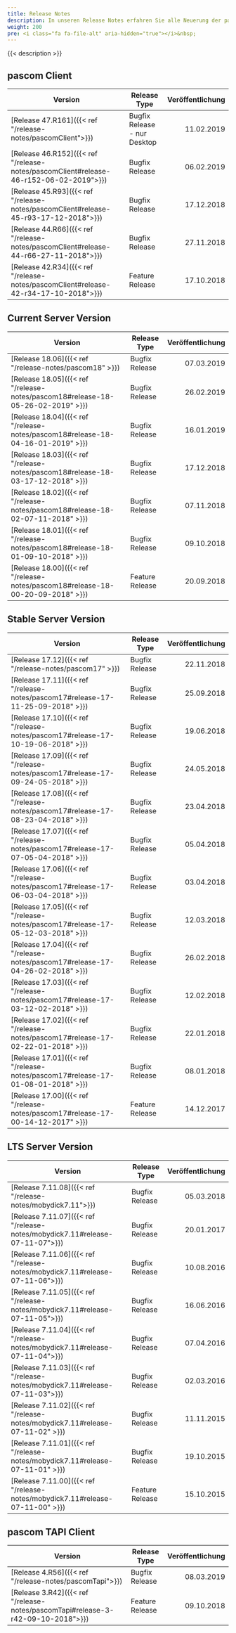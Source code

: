 ```yaml
---
title: Release Notes
description: In unseren Release Notes erfahren Sie alle Neuerung der pascom Telefonanlage
weight: 200
pre: <i class="fa fa-file-alt" aria-hidden="true"></i>&nbsp;
---
```


{{< description >}}

## pascom Client

|Version|Release Type|Veröffentlichung|
|-------|------------|---------------:|
|[Release 47.R161]({{< ref "/release-notes/pascomClient">}})| Bugfix Release - nur Desktop | 11.02.2019 |
|[Release 46.R152]({{< ref "/release-notes/pascomClient#release-46-r152-06-02-2019">}})| Bugfix Release | 06.02.2019 |
|[Release 45.R93]({{< ref "/release-notes/pascomClient#release-45-r93-17-12-2018">}})| Bugfix Release | 17.12.2018 |
|[Release 44.R66]({{< ref "/release-notes/pascomClient#release-44-r66-27-11-2018">}})| Bugfix Release | 27.11.2018 |
|[Release 42.R34]({{< ref "/release-notes/pascomClient#release-42-r34-17-10-2018">}})| Feature Release | 17.10.2018 |


## Current Server Version

|Version|Release Type|Veröffentlichung|
|-------|------------|---------------:|
|[Release 18.06]({{< ref "/release-notes/pascom18" >}})| Bugfix Release | 07.03.2019 |
|[Release 18.05]({{< ref "/release-notes/pascom18#release-18-05-26-02-2019" >}})| Bugfix Release | 26.02.2019 |
|[Release 18.04]({{< ref "/release-notes/pascom18#release-18-04-16-01-2019" >}})| Bugfix Release | 16.01.2019 |
|[Release 18.03]({{< ref "/release-notes/pascom18#release-18-03-17-12-2018" >}})| Bugfix Release | 17.12.2018 | 
|[Release 18.02]({{< ref "/release-notes/pascom18#release-18-02-07-11-2018" >}})| Bugfix Release | 07.11.2018 |
|[Release 18.01]({{< ref "/release-notes/pascom18#release-18-01-09-10-2018" >}})| Bugfix Release | 09.10.2018 |
|[Release 18.00]({{< ref "/release-notes/pascom18#release-18-00-20-09-2018" >}})| Feature Release | 20.09.2018 |

## Stable Server Version

|Version|Release Type|Veröffentlichung|
|-------|------------|---------------:|
|[Release 17.12]({{< ref "/release-notes/pascom17" >}})| Bugfix Release | 22.11.2018 |
|[Release 17.11]({{< ref "/release-notes/pascom17#release-17-11-25-09-2018" >}})| Bugfix Release | 25.09.2018 |
|[Release 17.10]({{< ref "/release-notes/pascom17#release-17-10-19-06-2018" >}})| Bugfix Release | 19.06.2018 |
|[Release 17.09]({{< ref "/release-notes/pascom17#release-17-09-24-05-2018" >}})| Bugfix Release | 24.05.2018 |
|[Release 17.08]({{< ref "/release-notes/pascom17#release-17-08-23-04-2018" >}})| Bugfix Release | 23.04.2018 |
|[Release 17.07]({{< ref "/release-notes/pascom17#release-17-07-05-04-2018" >}})| Bugfix Release | 05.04.2018 |
|[Release 17.06]({{< ref "/release-notes/pascom17#release-17-06-03-04-2018" >}})| Bugfix Release | 03.04.2018 |
|[Release 17.05]({{< ref "/release-notes/pascom17#release-17-05-12-03-2018" >}})| Bugfix Release | 12.03.2018 |
|[Release 17.04]({{< ref "/release-notes/pascom17#release-17-04-26-02-2018" >}})| Bugfix Release | 26.02.2018 |
|[Release 17.03]({{< ref "/release-notes/pascom17#release-17-03-12-02-2018" >}})| Bugfix Release | 12.02.2018 |
|[Release 17.02]({{< ref "/release-notes/pascom17#release-17-02-22-01-2018" >}})| Bugfix Release | 22.01.2018 |
|[Release 17.01]({{< ref "/release-notes/pascom17#release-17-01-08-01-2018" >}})| Bugfix Release | 08.01.2018 |
|[Release 17.00]({{< ref "/release-notes/pascom17#release-17-00-14-12-2017" >}})| Feature Release | 14.12.2017 |

## LTS Server Version

|Version|Release Type|Veröffentlichung|
|-------|------------|---------------:|
|[Release 7.11.08]({{< ref "/release-notes/mobydick7.11">}})| Bugfix Release | 05.03.2018 |
|[Release 7.11.07]({{< ref "/release-notes/mobydick7.11#release-07-11-07">}})| Bugfix Release | 20.01.2017 |
|[Release 7.11.06]({{< ref "/release-notes/mobydick7.11#release-07-11-06">}})| Bugfix Release | 10.08.2016 |
|[Release 7.11.05]({{< ref "/release-notes/mobydick7.11#release-07-11-05">}})| Bugfix Release | 16.06.2016 |
|[Release 7.11.04]({{< ref "/release-notes/mobydick7.11#release-07-11-04">}})| Bugfix Release | 07.04.2016 |
|[Release 7.11.03]({{< ref "/release-notes/mobydick7.11#release-07-11-03">}})| Bugfix Release | 02.03.2016 |
|[Release 7.11.02]({{< ref "/release-notes/mobydick7.11#release-07-11-02" >}})| Bugfix Release | 11.11.2015 |
|[Release 7.11.01]({{< ref "/release-notes/mobydick7.11#release-07-11-01" >}})| Bugfix Release | 19.10.2015  |
|[Release 7.11.00]({{< ref "/release-notes/mobydick7.11#release-07-11-00" >}})| Feature Release | 15.10.2015 |

## pascom TAPI Client

|Version|Release Type|Veröffentlichung|
|-------|------------|---------------:|
|[Release 4.R56]({{< ref "/release-notes/pascomTapi">}})| Bugfix Release | 08.03.2019 |
|[Release 3.R42]({{< ref "/release-notes/pascomTapi#release-3-r42-09-10-2018">}})| Feature Release | 09.10.2018 |
